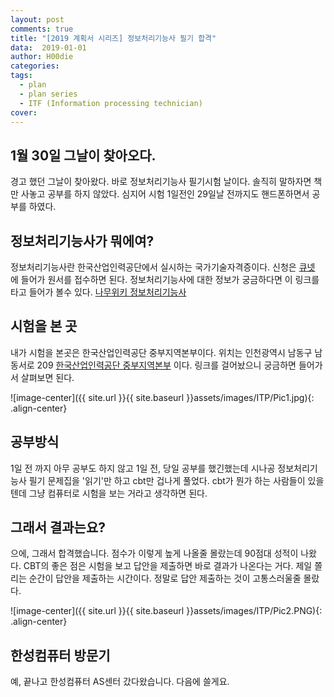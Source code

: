 ```yaml
---
layout: post
comments: true
title: "[2019 계획서 시리즈] 정보처리기능사 필기 합격"
data:  2019-01-01
author: H00die
categories:
tags:
  - plan
  - plan series
  - ITF (Information processing technician)
cover:
---
```


## 1월 30일 그날이 찾아오다.
경고 했던 그날이 찾아왔다. 바로 정보처리기능사 필기시험 날이다. 솔직히 말하자면 책만 사놓고 공부를 하지 않았다. 심지어 시험 1일전인 29일날 전까지도 핸드폰하면서 공부를 하였다.

## 정보처리기능사가 뭐에여?
정보처리기능사란 한국산업인력공단에서 실시하는 국가기술자격증이다. 신청은 [큐넷](http://www.q-net.or.kr/man001.do?gSite=Q) 에 들어가 원서를 접수하면 된다. 정보처리기능사에 대한 정보가 궁금하다면 이 링크를 타고 들어가 볼수 있다. [나무위키 정보처리기능사](https://namu.wiki/w/%EC%A0%95%EB%B3%B4%EC%B2%98%EB%A6%AC%EA%B8%B0%EB%8A%A5%EC%82%AC)

## 시험을 본 곳
내가 시험을 본곳은 한국산업인력공단 중부지역본부이다. 위치는 인천광역시 남동구 남동서로 209 [한국산업인력공단 중부지역본부](http://hrdc.hrdkorea.or.kr/hrdc/incheon) 이다. 링크를 걸어놨으니 궁금하면 들어가서 살펴보면 된다.

![image-center]({{ site.url }}{{ site.baseurl }}assets/images/ITP/Pic1.jpg){: .align-center}

## 공부방식
1일 전 까지 아무 공부도 하지 않고 1일 전, 당일 공부를 했긴했는데 시나공 정보처리기능사 필기 문제집을 '읽기'만 하고 cbt만 겁나게 풀었다. cbt가 뭔가 하는 사람들이 있을 텐데 그냥 컴퓨터로 시험을 보는 거라고 생각하면 된다.

## 그래서 결과는요?
으에, 그래서 합격했습니다. 점수가 이렇게 높게 나올줄 몰랐는데 90점대 성적이 나왔다. CBT의 좋은 점은 시험을 보고 답안을 제출하면 바로 결과가 나온다는 거다. 제일 쫄리는 순간이 답안을 제출하는 시간이다. 정말로 답안 제출하는 것이 고통스러울줄 몰랐다.

![image-center]({{ site.url }}{{ site.baseurl }}assets/images/ITP/Pic2.PNG){: .align-center}

## 한성컴퓨터 방문기
예, 끝나고 한성컴퓨터 AS센터 갔다왔습니다. 다음에 쓸게요.
